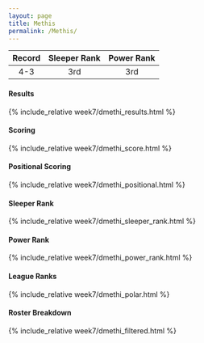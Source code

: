 ```yaml
---
layout: page
title: Methis
permalink: /Methis/
---
```


Record | Sleeper Rank | Power Rank               
:--: | :--: | :--:
4-3 | 3rd | 3rd

#### Results
{% include_relative week7/dmethi_results.html %}

#### Scoring
{% include_relative week7/dmethi_score.html %}

#### Positional Scoring
{% include_relative week7/dmethi_positional.html %}

#### Sleeper Rank
{% include_relative week7/dmethi_sleeper_rank.html %}

#### Power Rank
{% include_relative week7/dmethi_power_rank.html %}

#### League Ranks
{% include_relative week7/dmethi_polar.html %}

#### Roster Breakdown
{% include_relative week7/dmethi_filtered.html %}

